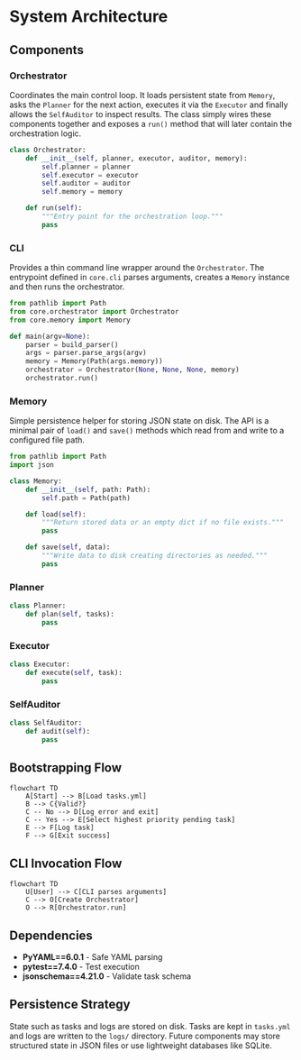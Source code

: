 # System Architecture

## Components

### Orchestrator
Coordinates the main control loop. It loads persistent state from
`Memory`, asks the `Planner` for the next action, executes it via the
`Executor` and finally allows the `SelfAuditor` to inspect results. The
class simply wires these components together and exposes a `run()`
method that will later contain the orchestration logic.

```python
class Orchestrator:
    def __init__(self, planner, executor, auditor, memory):
        self.planner = planner
        self.executor = executor
        self.auditor = auditor
        self.memory = memory

    def run(self):
        """Entry point for the orchestration loop."""
        pass
```

### CLI
Provides a thin command line wrapper around the `Orchestrator`. The
entrypoint defined in `core.cli` parses arguments, creates a `Memory`
instance and then runs the orchestrator.

```python
from pathlib import Path
from core.orchestrator import Orchestrator
from core.memory import Memory

def main(argv=None):
    parser = build_parser()
    args = parser.parse_args(argv)
    memory = Memory(Path(args.memory))
    orchestrator = Orchestrator(None, None, None, memory)
    orchestrator.run()
```

### Memory
Simple persistence helper for storing JSON state on disk. The API is a
minimal pair of `load()` and `save()` methods which read from and write
to a configured file path.

```python
from pathlib import Path
import json

class Memory:
    def __init__(self, path: Path):
        self.path = Path(path)

    def load(self):
        """Return stored data or an empty dict if no file exists."""
        pass

    def save(self, data):
        """Write data to disk creating directories as needed."""
        pass
```

### Planner
```python
class Planner:
    def plan(self, tasks):
        pass
```

### Executor
```python
class Executor:
    def execute(self, task):
        pass
```

### SelfAuditor
```python
class SelfAuditor:
    def audit(self):
        pass
```

## Bootstrapping Flow
```mermaid
flowchart TD
    A[Start] --> B[Load tasks.yml]
    B --> C{Valid?}
    C -- No --> D[Log error and exit]
    C -- Yes --> E[Select highest priority pending task]
    E --> F[Log task]
    F --> G[Exit success]
```

## CLI Invocation Flow
```mermaid
flowchart TD
    U[User] --> C[CLI parses arguments]
    C --> O[Create Orchestrator]
    O --> R[Orchestrator.run]
```

## Dependencies
- **PyYAML==6.0.1** - Safe YAML parsing
- **pytest==7.4.0** - Test execution
- **jsonschema==4.21.0** - Validate task schema

## Persistence Strategy
State such as tasks and logs are stored on disk. Tasks are kept in `tasks.yml` and
logs are written to the `logs/` directory. Future components may store structured
state in JSON files or use lightweight databases like SQLite.
